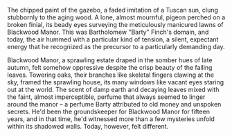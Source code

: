 The chipped paint of the gazebo, a faded imitation of a Tuscan sun, clung stubbornly to the aging wood.  A lone, almost mournful, pigeon perched on a broken finial, its beady eyes surveying the meticulously manicured lawns of Blackwood Manor.  This was Bartholomew "Barty" Finch's domain, and today, the air hummed with a particular kind of tension, a silent, expectant energy that he recognized as the precursor to a particularly demanding day.

Blackwood Manor, a sprawling estate draped in the somber hues of late autumn, felt somehow oppressive despite the crisp beauty of the falling leaves.  Towering oaks, their branches like skeletal fingers clawing at the sky, framed the sprawling house, its many windows like vacant eyes staring out at the world. The scent of damp earth and decaying leaves mixed with the faint, almost imperceptible, perfume that always seemed to linger around the manor – a perfume Barty attributed to old money and unspoken secrets. He'd been the groundskeeper for Blackwood Manor for fifteen years, and in that time, he'd witnessed more than a few mysteries unfold within its shadowed walls.  Today, however, felt different.
